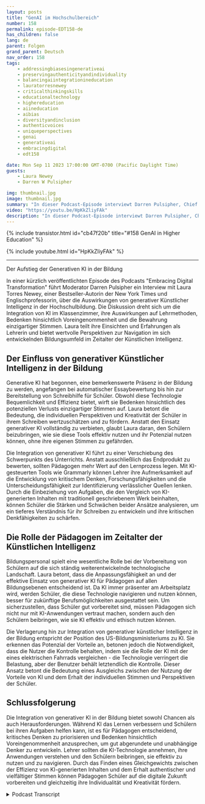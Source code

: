 ```yaml
---
layout: posts
title: "GenAI im Hochschulbereich"
number: 158
permalink: episode-EDT158-de
has_children: false
lang: de
parent: Folgen
grand_parent: Deutsch
nav_order: 158
tags:
    - addressingbiasesingenerativeai
    - preservingauthenticityandindividuality
    - balancingaiintegrationineducation
    - lauratorresnewey
    - criticalthinkingskills
    - educationaltechnology
    - highereducation
    - aiineducation
    - aibias
    - diversityandinclusion
    - authenticvoices
    - uniqueperspectives
    - genai
    - generativeai
    - embracingdigital
    - edt158

date: Mon Sep 11 2023 17:00:00 GMT-0700 (Pacific Daylight Time)
guests:
    - Laura Newey
    - Darren W Pulsipher

img: thumbnail.jpg
image: thumbnail.jpg
summary: "In dieser Podcast-Episode interviewt Darren Pulsipher, Chief Solution Architect im öffentlichen Sektor bei Intel, Laura Torres Newey, eine Bestseller-Autorin der New York Times und Universitätsprofessorin, über die Auswirkungen von generativer KI in der Hochschulbildung. Diese Episode geht auf die Herausforderungen und Chancen ein, die sich durch die Integration von generativer KI im Unterricht ergeben, und hebt die Notwendigkeit von kritischem Denken, die Bedenken hinsichtlich Voreingenommenheit und die Sicherstellung der Bewahrung einzigartiger Stimmen hervor."
video: "https://youtu.be/HpKkZliyFAk"
description: "In dieser Podcast-Episode interviewt Darren Pulsipher, Chief Solution Architect im öffentlichen Sektor bei Intel, Laura Torres Newey, eine Bestseller-Autorin der New York Times und Universitätsprofessorin, über die Auswirkungen von generativer KI in der Hochschulbildung. Diese Episode geht auf die Herausforderungen und Chancen ein, die sich durch die Integration von generativer KI im Unterricht ergeben, und hebt die Notwendigkeit von kritischem Denken, die Bedenken hinsichtlich Voreingenommenheit und die Sicherstellung der Bewahrung einzigartiger Stimmen hervor."
---
```


<div>
{% include transistor.html id="cb47f20b" title="#158 GenAI in Higher Education" %}

{% include youtube.html id="HpKkZliyFAk" %}
</div>

---

Der Aufstieg der Generativen KI in der Bildung

In einer kürzlich veröffentlichten Episode des Podcasts "Embracing Digital Transformation" führt Moderator Darren Pulsipher ein Interview mit Laura Torres Newey, einer Bestseller-Autorin der New York Times und Englischprofessorin, über die Auswirkungen von generativer Künstlicher Intelligenz in der Hochschulbildung. Die Diskussion dreht sich um die Integration von KI im Klassenzimmer, ihre Auswirkungen auf Lehrmethoden, Bedenken hinsichtlich Voreingenommenheit und die Bewahrung einzigartiger Stimmen. Laura teilt ihre Einsichten und Erfahrungen als Lehrerin und bietet wertvolle Perspektiven zur Navigation im sich entwickelnden Bildungsumfeld im Zeitalter der Künstlichen Intelligenz.

## Der Einfluss von generativer Künstlicher Intelligenz in der Bildung

Generative KI hat begonnen, eine bemerkenswerte Präsenz in der Bildung zu werden, angefangen bei automatischer Essaybewertung bis hin zur Bereitstellung von Schreibhilfe für Schüler. Obwohl diese Technologie Bequemlichkeit und Effizienz bietet, wirft sie Bedenken hinsichtlich des potenziellen Verlusts einzigartiger Stimmen auf. Laura betont die Bedeutung, die individuellen Perspektiven und Kreativität der Schüler in ihrem Schreiben wertzuschätzen und zu fördern. Anstatt den Einsatz generativer KI vollständig zu verbieten, glaubt Laura daran, den Schülern beizubringen, wie sie diese Tools effektiv nutzen und ihr Potenzial nutzen können, ohne ihre eigenen Stimmen zu gefährden.

Die Integration von generativer KI führt zu einer Verschiebung des Schwerpunkts des Unterrichts. Anstatt ausschließlich das Endprodukt zu bewerten, sollten Pädagogen mehr Wert auf den Lernprozess legen. Mit KI-gesteuerten Tools wie Grammarly können Lehrer ihre Aufmerksamkeit auf die Entwicklung von kritischem Denken, Forschungsfähigkeiten und die Unterscheidungsfähigkeit zur Identifizierung verlässlicher Quellen lenken. Durch die Einbeziehung von Aufgaben, die den Vergleich von KI-generierten Inhalten mit traditionell geschriebenem Werk beinhalten, können Schüler die Stärken und Schwächen beider Ansätze analysieren, um ein tieferes Verständnis für ihr Schreiben zu entwickeln und ihre kritischen Denkfähigkeiten zu schärfen.

## Die Rolle der Pädagogen im Zeitalter der Künstlichen Intelligenz

Bildungspersonal spielt eine wesentliche Rolle bei der Vorbereitung von Schülern auf die sich ständig weiterentwickelnde technologische Landschaft. Laura betont, dass die Anpassungsfähigkeit an und der effektive Einsatz von generativer KI für Pädagogen auf allen Bildungsebenen entscheidend ist. Da KI immer präsenter am Arbeitsplatz wird, werden Schüler, die diese Technologie navigieren und nutzen können, besser für zukünftige Berufsmöglichkeiten ausgestattet sein. Um sicherzustellen, dass Schüler gut vorbereitet sind, müssen Pädagogen sich nicht nur mit KI-Anwendungen vertraut machen, sondern auch den Schülern beibringen, wie sie KI effektiv und ethisch nutzen können.

Die Verlagerung hin zur Integration von generativer künstlicher Intelligenz in der Bildung entspricht der Position des US-Bildungsministeriums zu KI. Sie erkennen das Potenzial der Vorteile an, betonen jedoch die Notwendigkeit, dass die Nutzer die Kontrolle behalten, indem sie die Rolle der KI mit der eines elektrischen Fahrrads vergleichen - die Technologie verringert die Belastung, aber der Benutzer behält letztendlich die Kontrolle. Dieser Ansatz betont die Bedeutung eines Ausgleichs zwischen der Nutzung der Vorteile von KI und dem Erhalt der individuellen Stimmen und Perspektiven der Schüler.

## Schlussfolgerung

Die Integration von generativer KI in der Bildung bietet sowohl Chancen als auch Herausforderungen. Während KI das Lernen verbessern und Schülern bei ihren Aufgaben helfen kann, ist es für Pädagogen entscheidend, kritisches Denken zu priorisieren und Bedenken hinsichtlich Voreingenommenheit anzusprechen, um gut abgerundete und unabhängige Denker zu entwickeln. Lehrer sollten die KI-Technologie annehmen, ihre Anwendungen verstehen und den Schülern beibringen, sie effektiv zu nutzen und zu navigieren. Durch das Finden eines Gleichgewichts zwischen der Effizienz von KI-generierten Inhalten und dem Erhalt authentischer und vielfältiger Stimmen können Pädagogen Schüler auf die digitale Zukunft vorbereiten und gleichzeitig ihre Individualität und Kreativität fördern.



<details>
<summary> Podcast Transcript </summary>

<p></p>

</details>

